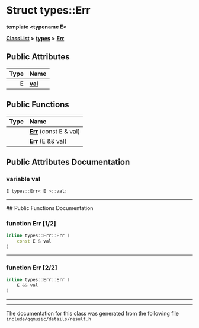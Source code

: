 

# Struct types::Err

**template &lt;typename E&gt;**



[**ClassList**](annotated.md) **>** [**types**](namespacetypes.md) **>** [**Err**](structtypes_1_1Err.md)


























## Public Attributes

| Type | Name |
| ---: | :--- |
|  E | [**val**](#variable-val)  <br> |
















## Public Functions

| Type | Name |
| ---: | :--- |
|   | [**Err**](#function-err-12) (const E & val) <br> |
|   | [**Err**](#function-err-22) (E && val) <br> |




























## Public Attributes Documentation




### variable val 

```C++
E types::Err< E >::val;
```




<hr>
## Public Functions Documentation




### function Err [1/2]

```C++
inline types::Err::Err (
    const E & val
) 
```




<hr>



### function Err [2/2]

```C++
inline types::Err::Err (
    E && val
) 
```




<hr>

------------------------------
The documentation for this class was generated from the following file `include/qqmusic/details/result.h`

